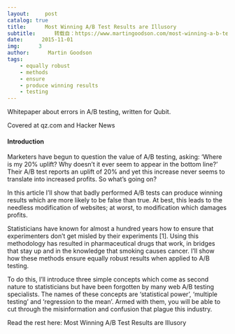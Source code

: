 ```yaml
---
layout:     post
catalog: true
title:      Most Winning A/B Test Results are Illusory
subtitle:      转载自：https://www.martingoodson.com/most-winning-a-b-test-results-are-illusory/
date:      2015-11-01
img:      3
author:      Martin Goodson
tags:
    - equally robust
    - methods
    - ensure
    - produce winning results
    - testing
---
```


Whitepaper about errors in A/B testing, written for Qubit.

Covered at qz.com and Hacker News

#### Introduction

Marketers have begun to question the value of A/B testing, asking: ‘Where is my 20% uplift? Why doesn’t it ever seem to appear in the bottom line?’ Their A/B test reports an uplift of 20% and yet this increase never seems to translate into increased profits. So what’s going on?

In this article I’ll show that badly performed A/B tests can produce winning results which are more likely to be false than true. At best, this leads to the needless modification of websites; at worst, to modification which damages profits.

Statisticians have known for almost a hundred years how to ensure that experimenters don’t get misled by their experiments [1]. Using this methodology has resulted in pharmaceutical drugs that work, in bridges that stay up and in the knowledge that smoking causes cancer. I’ll show how these methods ensure equally robust results when applied to A/B testing.

To do this, I’ll introduce three simple concepts which come as second nature to statisticians but have been forgotten by many web A/B testing specialists. The names of these concepts are ‘statistical power’, ‘multiple testing’ and ‘regression to the mean’. Armed with them, you will be able to cut through the misinformation and confusion that plague this industry.

Read the rest here: Most Winning A/B Test Results are Illusory
